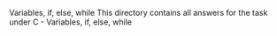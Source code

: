  Variables, if, else, while
This directory contains all answers for the task under C - Variables, if, else, while
